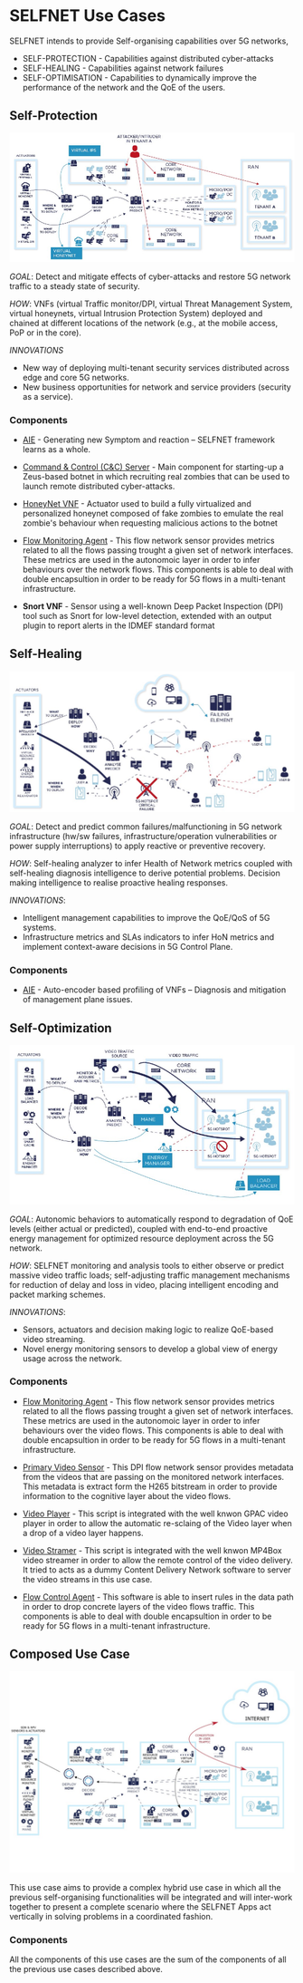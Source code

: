 # SELFNET Use Cases

SELFNET intends to provide Self-organising capabilities over 5G networks,

* SELF-PROTECTION - Capabilities against distributed cyber-attacks
* SELF-HEALING - Capabilities against network failures
* SELF-OPTIMISATION - Capabilities to dynamically improve the performance of the network and the QoE of the users.

## Self-Protection

![SP](SP.jpg)

*GOAL*: Detect and mitigate effects of cyber-attacks and restore 5G network traffic to a steady state of security.

*HOW*: VNFs (virtual Traffic monitor/DPI, virtual Threat Management System, virtual honeynets, virtual Intrusion Protection System) deployed and chained at different locations of the network (e.g., at the mobile access, PoP or in the core).

*INNOVATIONS*
* New way of deploying multi-tenant security services distributed across edge and core 5G networks.
* New business opportunities for network and service providers (security as a service).

### Components

* [AIE](https://github.com/Selfnet-5G/Autonomic-Intelligence-Engine) - Generating new Symptom and reaction – SELFNET framework learns as a whole.

* [Command & Control (C&C) Server](https://github.com/Selfnet-5G/Self-Protection-Botnet-Components) - Main component for starting-up a Zeus-based botnet in which recruiting real zombies that can be used to launch remote distributed cyber-attacks.

* [HoneyNet VNF](https://github.com/Selfnet-5G/Self-Protection-Botnet-Components) - Actuator used to build a fully virtualized and personalized honeynet composed of fake zombies to emulate the real zombie's behaviour when requesting malicious actions to the botnet

* [Flow Monitoring Agent](https://github.com/Selfnet-5G/flow-monitoring-agent) - This flow network sensor provides metrics related to all the flows passing trought a given set of network interfaces. These metrics are used in the autonomoic layer in order to infer behaviours over the network flows. This components is able to deal with double encapsultion in order to be ready for 5G flows in a multi-tenant infrastructure. 

* **Snort VNF** - Sensor using a well-known Deep Packet Inspection (DPI) tool such as  Snort for low-level detection, extended with an output plugin to report  alerts in the IDMEF standard format




## Self-Healing

![SH](SH.jpg)

*GOAL*: Detect and predict common failures/malfunctioning in 5G network infrastructure (hw/sw failures, infrastructure/operation vulnerabilities or power supply interruptions) to apply reactive or preventive recovery.

*HOW*: Self-healing analyzer to infer Health of Network metrics coupled with self-healing diagnosis intelligence to derive potential problems. Decision making intelligence to realise proactive healing responses.

*INNOVATIONS*:
* Intelligent management capabilities to improve the QoE/QoS of 5G systems.
* Infrastructure metrics and SLAs indicators to infer HoN metrics and implement context-aware decisions in 5G Control Plane.

### Components

* [AIE](https://github.com/Selfnet-5G/Autonomic-Intelligence-Engine) - Auto-encoder based profiling of VNFs – Diagnosis and mitigation of management plane issues.


## Self-Optimization

![SO](SO.jpg)

*GOAL*: Autonomic behaviors to automatically respond to degradation of QoE levels (either actual or predicted), coupled with end-to-end proactive energy management for optimized resource deployment across the 5G network.

*HOW*: SELFNET monitoring and analysis tools to either observe or predict massive video traffic loads; self-adjusting traffic management mechanisms for reduction of delay and loss in video, placing intelligent encoding and packet marking schemes.

*INNOVATIONS*:
* Sensors, actuators and decision making logic to realize QoE-based video streaming.
* Novel energy monitoring sensors to develop a global view of energy usage across the network.

### Components

* [Flow Monitoring Agent](https://github.com/Selfnet-5G/flow-monitoring-agent) - This flow network sensor provides metrics related to all the flows passing trought a given set of network interfaces. These metrics are used in the autonomoic layer in order to infer behaviours over the video flows. This components is able to deal with double encapsultion in order to be ready for 5G flows in a multi-tenant infrastructure. 

* [Primary Video Sensor](https://github.com/Selfnet-5G/primary-video-sensor) - This DPI flow network sensor provides metadata from the videos that are passing on the monitored network interfaces. This metadata is extract form the H265 bitstream in order to provide information to the cognitive layer about the video flows. 

* [Video Player](https://github.com/Selfnet-5G/video-player) - This script is integrated with the well knwon GPAC video player in order to allow the automatic re-sclaing of the Video layer when a drop of a video layer happens. 

* [Video Stramer](https://github.com/Selfnet-5G/video-player) - This script is integrated with the well knwon MP4Box video streamer in order to allow the remote control of the video delivery. It tried to acts as a dummy Content Delivery Network software to server the video streams in this use case. 

* [Flow Control Agent](https://github.com/Selfnet-5G/flow-control-agent) - This software is able to insert rules in the data path in order to drop concrete layers of the video flows traffic. This components is able to deal with double encapsultion in order to be ready for 5G flows in a multi-tenant infrastructure. 

## Composed Use Case

![CUC](composed-uc-2.jpg)

This use case aims to provide a complex hybrid use case in which all the previous self-organising functionalities will be integrated and will inter-work together to present a complete scenario where the SELFNET Apps act vertically in solving problems in a coordinated fashion.

### Components

All the components of this use cases are the sum of the components of all the previous use cases described above. 
